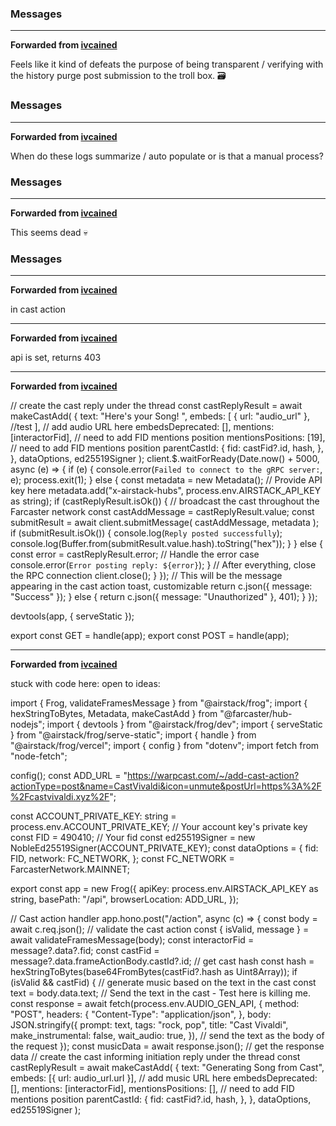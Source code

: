 ### Messages

***

**Forwarded from [ivcained](https://t.me/ivcained)**

Feels like it kind of defeats the purpose of being transparent / verifying with the history purge post submission to the troll box. 🗃️

### Messages

***

**Forwarded from [ivcained](https://t.me/ivcained)**

When do these logs summarize / auto populate or is that a manual process?

### Messages

***

**Forwarded from [ivcained](https://t.me/ivcained)**

This seems dead 💀

### Messages

***

**Forwarded from [ivcained](https://t.me/ivcained)**

in cast action

***

**Forwarded from [ivcained](https://t.me/ivcained)**

api is set, returns 403

***

**Forwarded from [ivcained](https://t.me/ivcained)**

// create the cast reply under the thread
    const castReplyResult = await makeCastAdd(
      {
        text: "Here's your Song!   ",
        embeds: [
          { url: "audio_url" }, //test
        ], // add audio URL here
        embedsDeprecated: [],
        mentions: [interactorFid], // need to add FID mentions position
        mentionsPositions: [19], // need to add FID mentions position
        parentCastId: {
          fid: castFid?.id,
          hash,
        },
      },
      dataOptions,
      ed25519Signer
    );
    client.$.waitForReady(Date.now() + 5000, async (e) => {
      if (e) {
        console.error(`Failed to connect to the gRPC server:`, e);
        process.exit(1);
      } else {
        const metadata = new Metadata();
        // Provide API key here
        metadata.add("x-airstack-hubs", process.env.AIRSTACK_API_KEY as string);
        if (castReplyResult.isOk()) {
          // broadcast the cast throughout the Farcaster network
          const castAddMessage = castReplyResult.value;
          const submitResult = await client.submitMessage(
            castAddMessage,
            metadata
          );
          if (submitResult.isOk()) {
            console.log(`Reply posted successfully`);
            console.log(Buffer.from(submitResult.value.hash).toString("hex"));
          }
        } else {
          const error = castReplyResult.error;
          // Handle the error case
          console.error(`Error posting reply: ${error}`);
        }
        // After everything, close the RPC connection
        client.close();
      }
    });
    // This will be the message appearing in the cast action toast, customizable
    return c.json({ message: "Success" });
  } else {
    return c.json({ message: "Unauthorized" }, 401);
  }
});

devtools(app, { serveStatic });

export const GET = handle(app);
export const POST = handle(app);

***

**Forwarded from [ivcained](https://t.me/ivcained)**

stuck with code here: open to ideas:

import { Frog, validateFramesMessage } from "@airstack/frog";
import { hexStringToBytes, Metadata, makeCastAdd } from "@farcaster/hub-nodejs";
import { devtools } from "@airstack/frog/dev";
import { serveStatic } from "@airstack/frog/serve-static";
import { handle } from "@airstack/frog/vercel";
import { config } from "dotenv";
import fetch from "node-fetch";

config();
const ADD_URL =
  "https://warpcast.com/~/add-cast-action?actionType=post&name=CastVivaldi&icon=unmute&postUrl=https%3A%2F%2Fcastvivaldi.xyz%2F";

const ACCOUNT_PRIVATE_KEY: string = process.env.ACCOUNT_PRIVATE_KEY; // Your account key's private key
const FID = 490410; // Your fid
const ed25519Signer = new NobleEd25519Signer(ACCOUNT_PRIVATE_KEY);
const dataOptions = {
  fid: FID,
  network: FC_NETWORK,
};
const FC_NETWORK = FarcasterNetwork.MAINNET;

export const app = new Frog({
  apiKey: process.env.AIRSTACK_API_KEY as string,
  basePath: "/api",
  browserLocation: ADD_URL,
});

// Cast action handler
app.hono.post("/action", async (c) => {
  const body = await c.req.json();
  // validate the cast action
  const { isValid, message } = await validateFramesMessage(body);
  const interactorFid = message?.data?.fid;
  const castFid = message?.data.frameActionBody.castId?.id;
  // get cast hash
  const hash = hexStringToBytes(base64FromBytes(castFid?.hash as Uint8Array));
  if (isValid && castFid) {
    // generate music based on the text in the cast
    const text = body.data.text; // Send the text in the cast - Test here is killing me.
    const response = await fetch(process.env.AUDIO_GEN_API, {
      method: "POST",
      headers: {
        "Content-Type": "application/json",
      },
      body: JSON.stringify({
        prompt: text,
        tags: "rock, pop",
        title: "Cast Vivaldi",
        make_instrumental: false,
        wait_audio: true,
      }), // send the text as the body of the request
    });
    const musicData = await response.json(); // get the response data
    // create the cast informing initiation reply under the thread
    const castReplyResult = await makeCastAdd(
      {
        text: "Generating Song from Cast",
        embeds: [{ url: audio_url.url }], // add music URL here
        embedsDeprecated: [],
        mentions: [interactorFid],
        mentionsPositions: [], // need to add FID mentions position
        parentCastId: {
          fid: castFid?.id,
          hash,
        },
      },
      dataOptions,
      ed25519Signer
    );